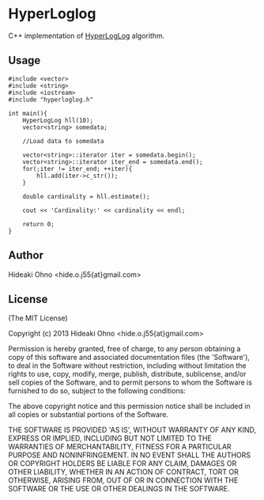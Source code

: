 # HyperLoglog

C++ implementation of [HyperLogLog](http://algo.inria.fr/flajolet/Publications/FlFuGaMe07.pdf) algorithm.

## Usage

```
#include <vector>
#include <string>
#include <iostream>
#include "hyperloglog.h"

int main(){
    HyperLogLog hll(10);
    vector<string> somedata;

    //Load data to somedata

    vector<string>::iterator iter = somedata.begin();
    vector<string>::iterator iter_end = somedata.end();
    for(;iter != iter_end; ++iter){
        hll.add(iter->c_str());
    }

    double cardinality = hll.estimate();

    cout << 'Cardinality:' << cardinality << endl;

    return 0;
}

```

## Author

Hideaki Ohno <hide.o.j55{at}gmail.com>

## License 

(The MIT License)

Copyright (c) 2013 Hideaki Ohno &lt;hide.o.j55{at}gmail.com&gt;

Permission is hereby granted, free of charge, to any person obtaining
a copy of this software and associated documentation files (the
'Software'), to deal in the Software without restriction, including
without limitation the rights to use, copy, modify, merge, publish,
distribute, sublicense, and/or sell copies of the Software, and to
permit persons to whom the Software is furnished to do so, subject to
the following conditions:

The above copyright notice and this permission notice shall be
included in all copies or substantial portions of the Software.

THE SOFTWARE IS PROVIDED 'AS IS', WITHOUT WARRANTY OF ANY KIND,
EXPRESS OR IMPLIED, INCLUDING BUT NOT LIMITED TO THE WARRANTIES OF
MERCHANTABILITY, FITNESS FOR A PARTICULAR PURPOSE AND NONINFRINGEMENT.
IN NO EVENT SHALL THE AUTHORS OR COPYRIGHT HOLDERS BE LIABLE FOR ANY
CLAIM, DAMAGES OR OTHER LIABILITY, WHETHER IN AN ACTION OF CONTRACT,
TORT OR OTHERWISE, ARISING FROM, OUT OF OR IN CONNECTION WITH THE
SOFTWARE OR THE USE OR OTHER DEALINGS IN THE SOFTWARE.
